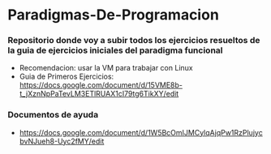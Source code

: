 # Paradigmas-De-Programacion
### Repositorio donde voy a subir todos los ejercicios resueltos de la guia de ejercicios iniciales del paradigma funcional
- Recomendacion: usar la VM para trabajar con Linux
- Guia de Primeros Ejercicios:  https://docs.google.com/document/d/15VME8b-t_jXznNpPaTevLM3ETlRUAX1cI79tg6TikXY/edit

### Documentos de ayuda
- https://docs.google.com/document/d/1W5BcOmIJMCylqAjqPw1RzPlujycbvNJueh8-Uyc2fMY/edit
